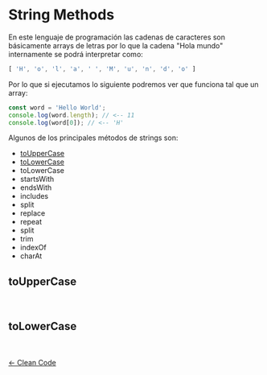 # String Methods

En este lenguaje de programación las cadenas de caracteres son básicamente arrays de letras por lo que la cadena "Hola mundo" internamente se podrá interpretar como:

```js
[ 'H', 'o', 'l', 'a', ' ', 'M', 'u', 'n', 'd', 'o' ]
```

Por lo que si ejecutamos lo siguiente podremos ver que funciona tal que un array:

```js
const word = 'Hello World';
console.log(word.length); // <-- 11
console.log(word[0]); // <-- 'H' 
```

Algunos de los principales métodos de strings son:

 - [toUpperCase](#touppercase)
 - [toLowerCase](#tolowercase)
 - toLowerCase
 - startsWith
 - endsWith
 - includes
 - split
 - replace
 - repeat
 - split
 - trim
 - indexOf
 - charAt

## toUpperCase

</br>


## toLowerCase


</br>
</br>

<div style="position: absolute; width: 90% ;height: 50px">
    <a href="/contents/cleancode.md" 
        style="position: relative; left: 0;">
        ← Clean Code
    </a>
    <a href="/contents/functions.md"
        style="position: absolute; right: 0; margin-left: 250px">
        Functions →
    </a>
</div>
